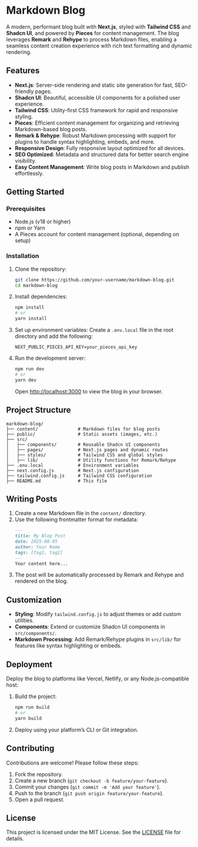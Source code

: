 # Markdown Blog

A modern, performant blog built with **Next.js**, styled with **Tailwind CSS** and **Shadcn UI**, and powered by **Pieces** for content management. The blog leverages **Remark** and **Rehype** to process Markdown files, enabling a seamless content creation experience with rich text formatting and dynamic rendering.

## Features
- **Next.js**: Server-side rendering and static site generation for fast, SEO-friendly pages.
- **Shadcn UI**: Beautiful, accessible UI components for a polished user experience.
- **Tailwind CSS**: Utility-first CSS framework for rapid and responsive styling.
- **Pieces**: Efficient content management for organizing and retrieving Markdown-based blog posts.
- **Remark & Rehype**: Robust Markdown processing with support for plugins to handle syntax highlighting, embeds, and more.
- **Responsive Design**: Fully responsive layout optimized for all devices.
- **SEO Optimized**: Metadata and structured data for better search engine visibility.
- **Easy Content Management**: Write blog posts in Markdown and publish effortlessly.

## Getting Started

### Prerequisites
- Node.js (v18 or higher)
- npm or Yarn
- A Pieces account for content management (optional, depending on setup)

### Installation
1. Clone the repository:
   ```bash
   git clone https://github.com/your-username/markdown-blog.git
   cd markdown-blog
   ```

2. Install dependencies:
   ```bash
   npm install
   # or
   yarn install
   ```

3. Set up environment variables:
   Create a `.env.local` file in the root directory and add the following:
   ```env
   NEXT_PUBLIC_PIECES_API_KEY=your_pieces_api_key
   ```

4. Run the development server:
   ```bash
   npm run dev
   # or
   yarn dev
   ```
   Open [http://localhost:3000](http://localhost:3000) to view the blog in your browser.

## Project Structure
```
markdown-blog/
├── content/               # Markdown files for blog posts
├── public/                # Static assets (images, etc.)
├── src/
│   ├── components/        # Reusable Shadcn UI components
│   ├── pages/             # Next.js pages and dynamic routes
│   ├── styles/            # Tailwind CSS and global styles
│   ├── lib/               # Utility functions for Remark/Rehype
├── .env.local             # Environment variables
├── next.config.js         # Next.js configuration
├── tailwind.config.js     # Tailwind CSS configuration
├── README.md              # This file
```

## Writing Posts
1. Create a new Markdown file in the `content/` directory.
2. Use the following frontmatter format for metadata:
   ```markdown
   ---
   title: My Blog Post
   date: 2025-08-05
   author: Your Name
   tags: [tag1, tag2]
   ---
   Your content here...
   ```
3. The post will be automatically processed by Remark and Rehype and rendered on the blog.

## Customization
- **Styling**: Modify `tailwind.config.js` to adjust themes or add custom utilities.
- **Components**: Extend or customize Shadcn UI components in `src/components/`.
- **Markdown Processing**: Add Remark/Rehype plugins in `src/lib/` for features like syntax highlighting or embeds.

## Deployment
Deploy the blog to platforms like Vercel, Netlify, or any Node.js-compatible host:
1. Build the project:
   ```bash
   npm run build
   # or
   yarn build
   ```
2. Deploy using your platform’s CLI or Git integration.

## Contributing
Contributions are welcome! Please follow these steps:
1. Fork the repository.
2. Create a new branch (`git checkout -b feature/your-feature`).
3. Commit your changes (`git commit -m 'Add your feature'`).
4. Push to the branch (`git push origin feature/your-feature`).
5. Open a pull request.

## License
This project is licensed under the MIT License. See the [LICENSE](LICENSE) file for details.